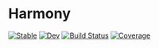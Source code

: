 # Harmony

[![Stable](https://img.shields.io/badge/docs-stable-blue.svg)](https://chelate.github.io/Harmony.jl/stable/)
[![Dev](https://img.shields.io/badge/docs-dev-blue.svg)](https://chelate.github.io/Harmony.jl/dev/)
[![Build Status](https://github.com/chelate/Harmony.jl/actions/workflows/CI.yml/badge.svg?branch=main)](https://github.com/chelate/Harmony.jl/actions/workflows/CI.yml?query=branch%3Amain)
[![Coverage](https://codecov.io/gh/chelate/Harmony.jl/branch/main/graph/badge.svg)](https://codecov.io/gh/chelate/Harmony.jl)
